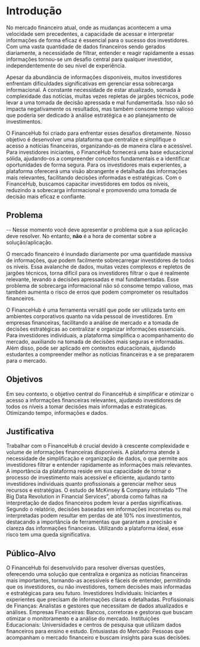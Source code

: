 # Introdução

No mercado financeiro atual, onde as mudanças acontecem a uma velocidade sem precedentes, a capacidade de acessar e interpretar informações de forma eficaz é essencial para o sucesso dos investidores. Com uma vasta quantidade de dados financeiros sendo gerados diariamente, a necessidade de filtrar, entender e reagir rapidamente a essas informações tornou-se um desafio central para qualquer investidor, independentemente do seu nível de experiência.

Apesar da abundância de informações disponíveis, muitos investidores enfrentam dificuldades significativas em gerenciar essa sobrecarga informacional. A constante necessidade de estar atualizado, somada à complexidade das notícias, muitas vezes repletas de jargões técnicos, pode levar a uma tomada de decisão apressada e mal fundamentada. Isso não só impacta negativamente os resultados, mas também consome tempo valioso que poderia ser dedicado à análise estratégica e ao planejamento de investimentos.

O FinanceHub foi criado para enfrentar esses desafios diretamente. Nosso objetivo é desenvolver uma plataforma que centralize e simplifique o acesso a notícias financeiras, organizando-as de maneira clara e acessível. Para investidores iniciantes, o FinanceHub fornecerá uma base educacional sólida, ajudando-os a compreender conceitos fundamentais e a identificar oportunidades de forma segura. Para os investidores mais experientes, a plataforma oferecerá uma visão abrangente e detalhada das informações mais relevantes, facilitando decisões informadas e estratégicas. Com o FinanceHub, buscamos capacitar investidores em todos os níveis, reduzindo a sobrecarga informacional e promovendo uma tomada de decisão mais eficaz e confiante.
## Problema

 -- Nesse momento você deve apresentar o problema que a sua aplicação deve resolver. No entanto, **não** é a hora de comentar sobre a solução/aplicação.

O mercado financeiro é inundado diariamente por uma quantidade massiva de informações, que podem facilmente sobrecarregar investidores de todos os níveis. Essa avalanche de dados, muitas vezes complexos e repletos de jargões técnicos, torna difícil para os investidores filtrar o que é realmente relevante, levando a decisões apressadas e mal fundamentadas. Esse problema de sobrecarga informacional não só consome tempo valioso, mas também aumenta o risco de erros que podem comprometer os resultados financeiros. 

O FinanceHub é uma ferramenta versátil que pode ser utilizada tanto em ambientes corporativos quanto na vida pessoal de investidores. Em empresas financeiras, facilitando a análise de mercado e a tomada de decisões estratégicas ao centralizar e organizar informações essenciais. Para investidores individuais, a plataforma simplifica o acompanhamento do mercado, auxiliando na tomada de decisões mais seguras e informadas. Além disso, pode ser aplicado em contextos educacionais, ajudando estudantes a compreender melhor as notícias financeiras e a se prepararem para o mercado.


## Objetivos

Em seu contexto, o objetivo central do FinanceHub é simplificar e otimizar o acesso a informações financeiras relevantes, ajudando investidores de todos os níveis a tomar decisões mais informadas e estratégicas. Otimizando tempo, informações e dados. 


## Justificativa

Trabalhar com o FinanceHub é crucial devido à crescente complexidade e volume de informações financeiras disponíveis. A plataforma atende à necessidade de simplificação e organização de dados, o que permite aos investidores filtrar e entender rapidamente as informações mais relevantes. A importância da plataforma reside em sua capacidade de tornar o processo de investimento mais acessível e eficiente, ajudando tanto investidores individuais quanto profissionais a gerenciar melhor seus recursos e estratégias. 
O estudo de McKinsey & Company intitulado “The Big Data Revolution in Financial Services”, aborda como falhas na interpretação de dados financeiros podem levar a perdas significativas. Segundo o relatório, decisões baseadas em informações incorretas ou mal interpretadas podem resultar em perdas de até 10% nos investimentos, destacando a importância de ferramentas que garantam a precisão e clareza das informações financeiras. Utilizando a plataforma ideal, esse risco tem uma queda significativa. 


## Público-Alvo

O FinanceHub foi desenvolvido para resolver diversas questões, oferecendo uma solução que centraliza e organiza as notícias financeiras mais importantes, tornando-as acessíveis e fáceis de entender, permitindo que os investidores, ou não investidores, tomem decisões mais informadas e estratégicas para seu futuro.
Investidores Individuais: Iniciantes e experientes que precisam de informações claras e detalhadas.
Profissionais de Finanças: Analistas e gestores que necessitam de dados atualizados e análises.
Empresas Financeiras: Bancos, corretoras e gestoras que buscam otimizar o monitoramento e a análise do mercado.
Instituições Educacionais: Universidades e centros de pesquisa que utilizam dados financeiros para ensino e estudo.
Entusiastas do Mercado: Pessoas que acompanham o mercado financeiro e buscam insights para suas decisões.
